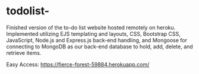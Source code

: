 # todolist-
Finished version of the to-do list website hosted remotely on heroku. Implemented utilizing EJS templating and layouts, CSS, Bootstrap CSS, JavaScript, Node.js and Express.js back-end handling, and Mongoose for connecting to MongoDB as our back-end database to hold, add, delete, and retrieve items.

Easy Access: https://fierce-forest-59884.herokuapp.com/
